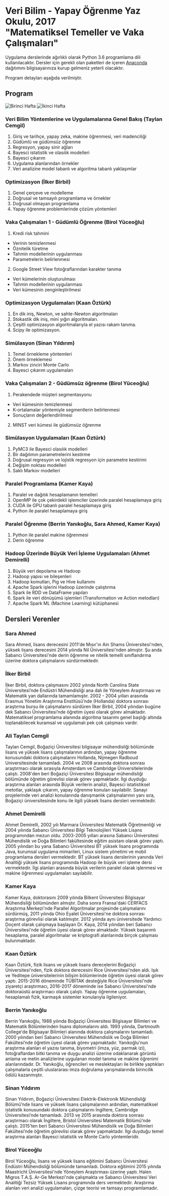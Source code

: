 # Veri Bilim - Yapay Öğrenme Yaz Okulu, 2017<br />"Matematiksel Temeller ve Vaka Çalışmaları"

Uygulama derslerinde ağırlıklı olarak Python 3.6 programlama dili kullanılacaktır. Dersler için gerekli olan paketleri de içeren [Anaconda](https://www.anaconda.com/download/) dağıtımını bilgisayarınıza kurup gelmeniz yeterli olacaktır.

Program detayları aşağıda verilmiştir.

## Program

![Birinci Hafta](./diger/VBYOHafta1.png)
![İkinci Hafta](./diger/VBYOHafta2.png)

### Veri Bilim Yöntemlerine ve Uygulamalarına Genel Bakış (Taylan Cemgil)

1. Giriş ve tarihçe, yapay zeka, makine öğrenmesi, veri madenciliği
2. Güdümlü ve güdümsüz öğrenme
3. Regresyon, yapay sinir ağları
4. Bayesci istatistik ve olasılık modelleri
5. Bayesci çıkarım
6. Uygulama alanlarından örnekler
7. Veri analizine model tabanlı ve algoritma tabanlı yaklaşımlar

### Optimizasyon (İlker Birbil)

1. Genel çerçeve ve modelleme
2. Doğrusal ve tamsayılı programlama ve örnekler
3. Doğrusal olmayan programlama
4. Yapay öğrenme problemlerinde çözüm yöntemleri

### Vaka Çalışmaları 1 - Güdümlü Öğrenme (Birol Yüceoğlu)
1. Kredi risk tahmini
  * Verinin temizlenmesi
  * Öznitelik türetme
  * Tahmin modellerinin uygulanması
  * Parametrelerin belirlenmesi
2. Google Street View fotoğraflarından karakter tanıma
  * Veri kümelerinin oluşturulması
  * Tahmin modellerinin uygulanması
  * Veri kümesinin zenginleştirilmesi

### Optimizasyon Uygulamaları (Kaan Öztürk)

1. En dik iniş, Newton, ve sahte-Newton algoritmaları
2. Stokastik dik iniş, mini yığın algoritmaları.
3. Çeşitli optimizasyon algoritmalarıyla el yazısı rakam tanıma.
4. Scipy ile optimizasyon.

### Simülasyon (Sinan Yıldırım)

1. Temel örnekleme yöntemleri
2. Önem örneklemesi
3. Markov zinciri Monte Carlo
4. Bayesci çıkarım uygulamaları

### Vaka Çalışmaları 2 - Güdümsüz öğrenme (Birol Yüceoğlu)

1. Perakendede müşteri segmentasyonu
  * Veri kümesinin temizlenmesi
  * K-ortalamalar yöntemiyle segmentlerin belirlenmesi
  * Sonuçların değerlendirilmesi
2. MINST veri kümesi ile güdümsüz öğrenme

### Simülasyon Uygulamaları (Kaan Öztürk)

1. PyMC3 ile Bayesci olasılık modelleri
2. Bir dağılımın parametrelerini kestirme
3. Doğrusal regresyon ve lojistik regresyon için parametre kestirimi
4. Değişim noktası modelleri
5. Saklı Markov modelleri

### Paralel Programlama (Kamer Kaya)

1. Paralel ve dağıtık hesaplamanın temelleri
2. OpenMP ile çok çekirdekli işlemciler üzerinde paralel hesaplamaya giriş
3. CUDA ile GPU tabanlı paralel hesaplamaya giriş
4. Python ile paralel hesaplamaya giriş

### Paralel Öğrenme (Berrin Yanıkoğlu, Sara Ahmed, Kamer Kaya)

1. Python ile paralel makine öğrenmesi
2. Derin öğrenme

### Hadoop Üzerinde Büyük Veri İşleme Uygulamaları (Ahmet Demirelli)

1. Büyük veri depolama ve Hadoop
2. Hadoop yapısı ve bileşenleri
3. Hadoop komutları, Pig ve Hive kullanımı
4. Apache Spark işlerini Hadoop üzerinde çalıştırma
5. Spark ile RDD ve DataFrame yapıları
6. Spark ile veri dönüşümü işlemleri (Transformation ve Action  metodları)
7. Apache Spark ML (Machine Learning) kütüphanesi




## Dersleri Verenler

### Sara Ahmed

Sara Ahmed, lisans derecesini 2011'de Mısır'ın Ain Shams Üniversitesi'nden, yüksek lisans derecesini 2014 yılında Nil Üniversitesi'nden almıştır. Şu anda Sabancı Üniversitesi'nde derin öğrenme ve nitelik temelli sınıflandırma üzerine doktora çalışmalarını sürdürmektedir.

### İlker Birbil

İlker Birbil, doktora çalışmasını 2002 yılında North Carolina State Üniversitesi’nde Endüstri Mühendisliği ana dalı ile Yöneylem Araştırması ve Matematik yan dallarında tamamlamıştır. 2002 - 2004 yılları arasında Erasmus Yönetim Araştırma Enstitüsü’nde (Hollanda) doktora sonrası araştırma bursu ile çalışmalarını sürdüren İlker Birbil, 2004 yılından bugüne dek Sabancı Üniversitesi’nde öğretim üyesi olarak görev almaktadır. Matematiksel programlama alanında algoritma tasarımı genel başlığı altında toplanabilecek kuramsal ve uygulamalı pek çok çalışması vardır.

### Ali Taylan Cemgil

Taylan Cemgil, Boğaziçi Üniversitesi bilgisayar mühendisliği bölümünde lisans ve yüksek lisans çalışmalarının ardından, yapay öğrenme konusundaki doktora çalışmalarını Hollanda, Nijmegen Radboud Universitesinde tamamladı. 2004 ve 2008 arasında doktora sonrası araştırmacı olarak sırasıyla Amsterdam ve Cambridge Üniversitelerinde çalıştı. 2008'den beri Boğaziçi Üniversitesi Bilgisayar mühendisliği bölümünde öğretim görevlisi olarak görev yapmaktadır. İlgi duyduğu araştırma alanları arasında Büyük verilerin analizi, Bayesci istatistiksel metotlar, yaklaşık çıkarım, yapay öğrenme konuları sayılabilir. Sanayi projelerinde veri analizi konularında danışmanlık çalışmalarının yanı sıra, Boğaziçi üniversitesinde konu ile ilgili yüksek lisans dersleri vermektedir.

### Ahmet Demirelli

Ahmet Demirelli, 2002 yılı Marmara Üniversitesi Matematik Öğretmenliği ve 2004 yılında Sabancı Üniversitesi Bilgi Teknolojileri Yüksek Lisans programından mezun oldu. 2003-2005 yılları arasına Sabancı Üniversitesi Mühendislik ve Doğa Bilimleri fakültesinde eğitim asistanı olarak görev yaptı. 2005 yılından bu yana Sabancı Üniversitesi BT yüksek lisans programında Java, kurumsal uygulama mimarileri, Linux sistem yönetimi ve mobil programlama dersleri vermektedir. BT yüksek lisans derslerinin yanında Veri Analitiği yüksek lisans programında Hadoop ile büyük veri işleme dersi vermektedir. İlgi alanları arasında büyük verilerin paralel olarak işlenmesi ve makine öğrenmesi uygulamaları sayılabilir.

### Kamer Kaya

Kamer Kaya, doktorasını 2009 yılında Bilkent Üniversitesi Bilgisayar Mühendisliği bölümünden almıştır. Daha sonra Fransa'daki CERFACS Araştırma Merkezi'nde Parallel Algoritmalar projesinde çalışmalarını sürdürmüş, 2011 yılında Ohio Eyalet Üniversitesi'ne doktora sonrası araştırma görevlisi olarak katılmıştır. 2012 yılında aynı üniversitede Yardımcı Doçent olarak çalışmaya başlayan Dr. Kaya, 2014 yılından beri Sabancı Üniversitesi'nde öğretim üyesi olarak görev almaktadır. Yüksek başarımlı hesaplama, paralel algoritmalar ve kriptografi alanlarında birçok çalışması bulunmaktadır.

### Kaan Öztürk

Kaan Öztürk, fizik lisans ve yüksek lisans derecelerini Boğaziçi Üniversitesi'nden, fizik doktora derecesini Rice Üniversitesi'nden aldı. Işık ve Yeditepe üniversitelerinin bilişim bölümlerinde öğretim üyesi olarak görev yaptı. 2015-2016 döneminde TÜBİTAK desteğiyle Rice Üniversitesi'nde ziyaretçi araştırmacı, 2016-2017 döneminde ise Sabancı Üniversitesi'nde doktoraüstü araştırmacı olarak çalıştı. Yapay öğrenme uygulamaları, hesaplamalı fizik, karmaşık sistemler konularıyla ilgileniyor.

### Berrin Yanıkoğlu

Berrin Yanıkoğlu, 1988 yılında Boğaziçi Üniversitesi Bilgisayar Bilimleri ve Matematik Bölümlerinden lisans diplomalarını aldı. 1993 yılında, Dartmouth College'de Bilgisayar Bilimleri alanında doktora çalışmalarını tamamladı. 2000 yılından beri Sabancı Üniversitesi Mühendislik ve Doğa Bilimleri Fakültesi’nde öğretim üyesi olarak görev yapmaktadır. Yanıkoğlu'nun araştırma alanları el yazısı tanıma, biyometri (imza, yüz, parmak izi), fotoğraflardan bitki tanıma ve duygu analizi üzerine odaklanarak görüntü anlama ve metin analizlerine uygulanan model tanıma ve makine öğrenimi alanlarındadır. Dr. Yanıkoğlu, öğrencileri ve meslektaşları ile birlikte yaptıkları çalışmalarla çeşitli uluslararası imza doğrulama yarışmalarında birincilik ödülü kazanmıştır.

### Sinan Yıldırım

Sinan Yıldırım, Boğaziçi Üniversitesi Elektrik-Elektronik Mühendisliği Bölümü’nde lisans ve yüksek lisans çalışmalarının ardından, matematiksel istatistik konusundaki doktora çalışmalarını İngiltere, Cambridge Üniversitesi’nde tamamladı. 2013 ve 2015 arasında doktora sonrası araştırmacı olarak İngiltere, Bristol Üniversitesi Matematik Bölümü’nde çalıştı. 2015'ten beri Sabancı Üniversitesi Mühendislik ve Doğa Bilimleri Fakültesi’nde öğretim görevlisi olarak görev yapmaktadır. İlgi duyduğu temel araştırma alanları Bayesci istatistik ve Monte Carlo yöntemleridir.

### Birol Yüceoğlu

Birol Yüceoğlu, lisans ve yüksek lisans eğitimini Sabancı Üniversitesi Endüstri Mühendisliği bölümünde tamamladı. Doktora eğitimini 2015 yılında  Maastricht Üniversitesi'nde Yöneylem Araştırması üzerine yaptı. Halen Migros T.A.Ş. Ar-Ge Merkezi'nde çalışmakta ve Sabancı Üniversitesi Veri Analitiği Tezsiz Yüksek Lisans programında ders vermektedir. Araştırma alanları veri analizi uygulamaları, çizge teorisi ve tamsayı programlamadır.
